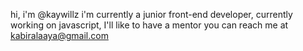 hi, i'm @kaywillz
i'm currently a junior front-end developer,
currently working on javascript, I'll like to have a mentor 
you can reach me at kabiralaaya@gmail.com
